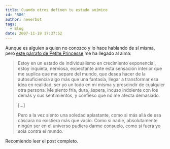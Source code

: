 ```yaml
---
title: Cuando otros definen tu estado anímico
id: '586'
author: neverbot
tags:
  - Blog
date: 2007-11-19 17:37:52
---
```


Aunque es alguien a quien no conozco y lo hace hablando de sí misma, pero [este párrafo de Petite Princesse](http://petiteprincesse.net/2007/11/15/mi-contradiccion/) me ha llegado al alma:

> Estoy en un estado de individualismo en crecimiento exponencial, estoy inquieta, nerviosa, expectante ante esta sensación interior que me suplica que me separe del mundo, que desea hacer de la autosuficiencia algo más que una fantasía, llegar a transformar esa idea en realidad, ser yo un todo en mi misma y prescindir de cualquier otra persona. Me siento fría, dura, áspera, incuso indolente con los demás y sus sentimientos, y confieso que no me afecta demasiado.
> 
> \[...\]
> 
> Pero a la vez siento una soledad aplastante, como si más allá de esa cáscara no existiera más que vacío. Como si nadie, absolutamente ningún ser en el universo pudiera darme consuelo, como si fuera yo sola contra el mundo.

Recomiendo leer el post completo.